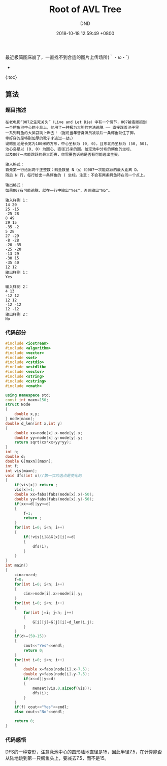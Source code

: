 ﻿---
layout: post
title:  "Root of AVL Tree"
date:   2018-10-18 12:59:49 +0800
categories: Datastructure
tags: Datastructure
img: http://pgscy2alk.bkt.clouddn.com/one.jpg
author: DND
---

最近极简图床崩了，一直找不到合适的图片上传场所(｀・ω・´)

* 
{:toc}

## 算法

### 题目描述
```
在老电影“007之生死关头”（Live and Let Die）中有一个情节，007被毒贩抓到
一个鳄鱼池中心的小岛上，他用了一种极为大胆的方法逃脱 —— 直接踩着池子里
一系列鳄鱼的大脑袋跳上岸去！（据说当年替身演员被最后一条鳄鱼咬住了脚，
幸好穿的是特别加厚的靴子才逃过一劫。）
设鳄鱼池是长宽为100米的方形，中心坐标为 (0, 0)，且东北角坐标为 (50, 50)。
池心岛是以 (0, 0) 为圆心、直径15米的圆。给定池中分布的鳄鱼的坐标、
以及007一次能跳跃的最大距离，你需要告诉他是否有可能逃出生天。

输入格式：
首先第一行给出两个正整数：鳄鱼数量 N（≤）和007一次能跳跃的最大距离 D。
随后 N 行，每行给出一条鳄鱼的 ( 坐标。注意：不会有两条鳄鱼待在同一个点上。

输出格式：
如果007有可能逃脱，就在一行中输出"Yes"，否则输出"No"。

输入样例 1：
14 20
25 -15
-25 28
8 49
29 15
-35 -2
5 28
27 -29
-8 -28
-20 -35
-25 -20
-13 29
-30 15
-35 40
12 12
输出样例 1：
Yes

输入样例 2：
4 13
-12 12
12 12
-12 -12
12 -12
输出样例 2：
No

```
### 代码部分

```c++
#include <iostream>
#include <algorithm>
#include <vector>
#include <set>
#include <cstdio>
#include <cstdlib>
#include <vector>
#include <string>
#include <cstring>
#include <cmath>

using namespace std;
const int maxn=150;
struct Node
{
    double x,y;
} node[maxn];
double d_len(int x,int y)
{
    double xx=node[x].x-node[y].x;
    double yy=node[x].y-node[y].y;
    return sqrt(xx*xx+yy*yy);
}
int n;
double d;
double G[maxn][maxn];
int f;
int vis[maxn];
void dfs(int x)//第一次的选点是变化的
{
    if(vis[x]) return ;
    vis[x]=1;
    double xx=fabs(fabs(node[x].x)-50);
    double yy=fabs(fabs(node[x].y)-50);
    if(xx<=d||yy<=d)
    {
        f=1;
        return ;
    }
    for(int i=0; i<n; i++)
    {
        if(!vis[i]&&G[x][i]<=d)
        {
            dfs(i);
        }
    }
}
int main()
{
    cin>>n>>d;
    f=0;
    for(int i=0; i<n; i++)
    {
        cin>>node[i].x>>node[i].y;
    }
    for(int i=0; i<n; i++)
    {
        for(int j=i; j<n; j++)
        {
            G[i][j]=G[j][i]=d_len(i,j);
        }
    }
    if(d>=(50-15))
    {
        cout<<"Yes"<<endl;
        return 0;
    }
    for(int i=0; i<n; i++)
    {
        double x=fabs(node[i].x-7.5);
        double y=fabs(node[i].y-7.5);
        if(x<=d||y<=d)
        {
            memset(vis,0,sizeof(vis));
            dfs(i);
        }
    }
    if(f) cout<<"Yes"<<endl;
    else cout<<"No"<<endl;

    return 0;
}

```


### 代码感悟
DFS的一种变形，注意泳池中心的圆形陆地直径是15，因此半径7.5，在计算能否从陆地跳到第一只鳄鱼头上，要减去7.5，而不是15。

